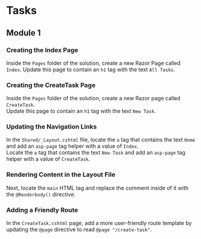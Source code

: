 # Tasks

## Module 1

### Creating the Index Page
Inside the `Pages` folder of the solution, create a new Razor Page called `Index`. 
Update this page to contain an `h1` tag with the text `All Tasks`.

### Creating the CreateTask Page
Inside the `Pages` folder of the solution, create a new Razor page called `CreateTask`.  
Update this page to contain an `h1` tag with the text `New Task`.

### Updating the Navigation Links
In the `Shared/_Layout.cshtml` file, locate the `a` tag that contains the text `Home` and add an `asp-page` tag helper with a value of `Index`.  
Locate the `a` tag that contains the text `New Task` and add an `asp-page` tag helper with a value of `CreateTask`.

### Rendering Content in the Layout File
Next, locate the `main` HTML tag and replace the comment inside of it with the `@Renderbody()` directive.

### Adding a Friendly Route
In the `CreateTask.cshtml` page, add a more user-friendly route template by updating the `@page` directive to read `@page "/create-task"`.


